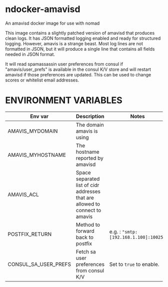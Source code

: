 # ndocker-amavisd
An amavisd docker image for use with nomad

This image contains a slightly patched version of amavisd that produces clean logs.
It has JSON formatted logging enabled and ready for structured logging.
However, amavis is a strange beast. Most log lines are not formatted in JSON, but it will produce a single line that contains all fields needed in JSON format.

It will read spamassassin user preferences from consul if "amavis/user_prefs" is available in the consul K/V store and will restart amavisd if those preferences are updated. This can be used to change scores or whitelist email addresses.

# ENVIRONMENT VARIABLES
Env var | Description | Notes
---|---|---
AMAVIS_MYDOMAIN | The domain amavis is using
AMAVIS_MYHOSTNAME | The hostname reported by amavisd
AMAVIS_ACL | Space separated list of cidr addresses that are allowed to connect to amavis
POSTFIX_RETURN | Method to forward back to postfix | e.g. : `"smtp:[192.168.1.100]:10025"`
CONSUL_SA_USER_PREFS | Fetch sa user preferences from consul K/V | Set to `true` to enable.
